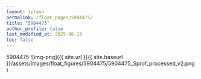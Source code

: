 ```yaml
---
layout: splash
permalink: /float_pages/5904475/
title: "5904475"
author_profile: false
last_modified_at: 2025-06-13
toc: false
---
```

 
5904475
![img-png]({{ site.url }}{{ site.baseurl }}/assets/images/float_figures/5904475/5904475_Sprof_processed_v2.png)